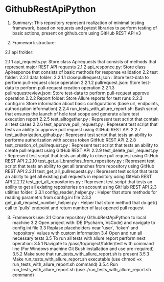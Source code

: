 # GithubRestApiPython

1. Summary:
This repository represent realization of minimal testing framework, based on requests and pytest libraries to perform testing of basic actions, present on github.com
using GitHub REST API v3

2. Framework structure:

2.1 api frolder:

2.1.1 api_requests.py: Store class Apirequests that consists of methods that represent major REST API requests
2.1.2 api_responce.py: Store class Apiresponce that consists of  basic methods for response validation
2.2 test folder:
2.2.1 data folder:
2.2.1.1 closepullrequest.json : Store test-data to perform pull-request close operation
2.2.1.2 pullrequest.json: Store test-data to perform pull-request creation operation
2.2.1.3 pullrequestreview.json: Store test-data to perform pull-request approve operation
2.2.2 Report folder: Store Allure reports for test runs
2.2.3 config.ini: Store information about basic configurations (base url, endpoints, authorization information)
2.2.4 run_tests_with_allure_report.sh: Bash script that ensures the launch of hole test scope and generate allure test execution report
2.2.5 test_alltogether.py : Represent test script that contain all test cases
2.2.6 test_approve_pull_request.py : Represent test script that tests an ability to approve pull request using GitHub REST API
2.2.7 test_authorization_github.py : Represent test script that tests an ability to performe authorization with access token GitHub REST API
2.2.8 test_creation_of_pullrequest.py : Represent test script that tests an ability to create pull request using GitHub REST API
2.2.9 test_delete_pull_request.py : Represent test script that tests an ability to close pull request using GitHub REST API
2.2.10 test_get_all_branches_from_repository.py : Represent test script that tests an ability to get all branches from repository using GitHub REST API
2.2.11 test_get_all_pullrequests.py : Represent test script that tests an ability to get all existing pull requests in repository using GitHub REST API
2.2.12 test_get_all_repositories.py : Represent test script that tests an ability to get all existing  repositories on account using GitHub REST API 
2.3 utilities folder:
2.3.1 config_reader_helper.py : Helper that store methods for reading parametrs from config.ini file
2.3.2 get_pull_request_number_helper.py : Helper that store method that do get() call to 'pulls' endpoint and return number of last opened pull request

3. Framework use:
3.1 Clone repository GithubRestApiPython to local machine
3.2 Open project with IDE (Pycharm, VsCode) and navigate to config.ini file
3.3 Replase placeholders near 'user', 'token' and 'repository' values with custom information
3.4 Open and run all necessary tests
3.5 To run all tests with allure report perform next operation:
3.5.1 Navigate to /pass/to/project/folder/test with command line (For Windows machine Git Bush installation and use pre-required)
3.5.2 Make sure that run_tests_with_allure_report.sh is present 
3.5.3 Make run_tests_with_allure_report.sh executable (use chmod +x run_tests_with_allure_report.sh command)
3.5.4 Run run_tests_with_allure_report.sh (use ./run_tests_with_allure_report.sh command) 
